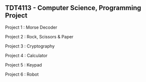 ## TDT4113 - Computer Science, Programming Project


Project 1 : Morse Decoder

Project 2 : Rock, Scissors & Paper

Project 3 : Cryptography

Project 4 : Calculator

Project 5 : Keypad

Project 6 : Robot

